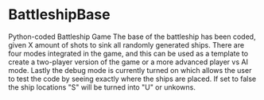 # BattleshipBase
Python-coded Battleship Game
The base of the battleship has been coded, given X amount of shots to sink all randomly generated ships.
There are four modes integrated in the game, and this can be used as a template to create a two-player version of the game or a more advanced player vs AI mode.
Lastly the debug mode is currently turned on which allows the user to test the code by seeing exactly where the ships are placed. 
If set to false the ship locations "S" will be turned into "U" or unkowns.
